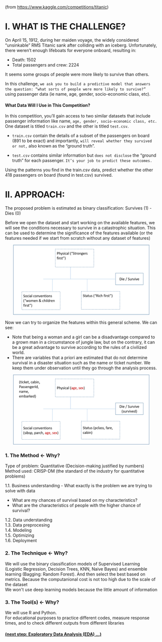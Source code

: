 (from https://www.kaggle.com/competitions/titanic)

# I. WHAT IS THE CHALLENGE?

On April 15, 1912, during her maiden voyage, the widely considered “unsinkable” RMS Titanic sank after colliding with an iceberg. Unfortunately, there weren’t enough lifeboats for everyone onboard, resulting in:
- Death: 1502
- Total passengers and crew: 2224

It seems some groups of people were more likely to survive than others.

In this challenge, `we ask you to build a predictive model that answers the question: “what sorts of people were more likely to survive?”` using passenger data (ie name, age, gender, socio-economic class, etc). 

#### What Data Will I Use in This Competition?

In this competition, you’ll gain access to two similar datasets that include passenger information like name, `age, gender, socio-economic class, etc.` One dataset is titled `train.csv` and the other is titled `test.csv`.

- `train.csv` contain the details of a subset of the passengers on board (891 to be exact) and importantly, `will reveal whether they survived or not,` also known as the “ground truth”.

- `test.csv` contains similar information but `does not disclose` the “ground truth” for each passenger. `It’s your job to predict these outcomes.`

Using the patterns you find in the train.csv data, predict whether the other 418 passengers on board (found in test.csv) survived. 


# II. APPROACH:
The proposed problem is estimated as binary classification: Survives (1) - Dies (0)

Before we open the dataset and start working on the available features, we will see the conditions necessary to survive in a catastrophic situation.
This can be used to determine the significance of the features available (or the features needed if we start from scratch without any dataset of features)

<p align="center">
  <img src="TitanicApproach1.png" width="450" height="230">
</p>

Now we can try to organize the features within this general scheme.
We can see:
- Note that being a woman and a girl can be a disadvantage compared to a grown man in a circumstance of jungle law, but on the contrary, it can be a great advantage to survive according to the rules of a civilized world.
- There are variables that a priori are estimated that do not determine survival in a disaster situation such as the name or ticket number.  We keep them under observation until they go through the analysis process. 

<p align="center">
  <img src="TitanicApproach2.png" width="450" height="230">
</p>

### 1. The Method <- Why?
Type of problem: Quantitative (Decision-making justified by numbers) </br>
Method used: CRISP-DM (the standard of the industry for quantitative problems)

1.1. Business understanding - What exactly is the problem we are trying to solve with data <br/>

- What are my chances of survival based on my characteristics?
- What are the characteristics of people with the higher chance of survival?

1.2. Data understanding <br/>
1.3. Data preprocesing  <br/>
1.4. Modeling <br/>
1.5. Optimizing  <br/>
1.6. Deployment 

### 2. The Technique <- Why?
We will use the binary classification models of Supervised Learning (Logistic Regression, Decision Trees, KNN, Naive Bayes) and ensemble learning (Bagging: Random Forest). And then select the best based on metrics.  Because the computanional cost is not too high due to the scale of the dataset <br/>
We won't use deep learning models because the little amount of information

### 3. The Tool(s) <- Why?
We will use R and Python.  </br>
For educational purposes to practice different codes, measure response times, and to check different outputs from different libraries

#### [(next step: Exploratory Data Analysis (EDA) ...)](https://github.com/akimwong/1_OnPremise/tree/main/Journey/002/03_Regression/01_Titanic/)



